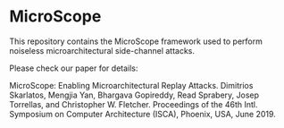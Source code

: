# MicroScope
This repository contains the MicroScope framework used to perform noiseless microarchitectural side-channel attacks.

Please check our paper for details:

MicroScope: Enabling Microarchitectural Replay Attacks. Dimitrios Skarlatos, Mengjia Yan, Bhargava Gopireddy, Read Sprabery, Josep Torrellas, and Christopher W. Fletcher. Proceedings of the 46th Intl. Symposium on Computer Architecture (ISCA), Phoenix, USA, June 2019.
